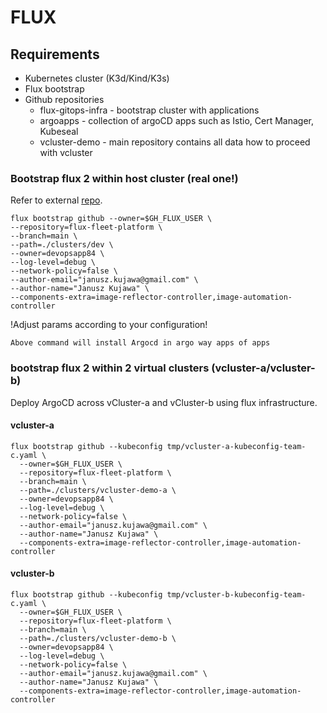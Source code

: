 # FLUX

## Requirements

* Kubernetes cluster (K3d/Kind/K3s)
* Flux bootstrap
* Github repositories
    - flux-gitops-infra - bootstrap cluster with applications
    - argoapps          - collection of argoCD apps such as Istio, Cert Manager, Kubeseal
    - vcluster-demo     - main repository contains all data how to proceed with vcluster

### Bootstrap flux 2 within host cluster (real one!)
Refer to external [repo](https://github.com/devopsapp84/flux-gitops-infra).

```
flux bootstrap github --owner=$GH_FLUX_USER \
--repository=flux-fleet-platform \
--branch=main \
--path=./clusters/dev \
--owner=devopsapp84 \
--log-level=debug \
--network-policy=false \
--author-email="janusz.kujawa@gmail.com" \
--author-name="Janusz Kujawa" \
--components-extra=image-reflector-controller,image-automation-controller 
```

!Adjust params according to your configuration!

`Above command will install Argocd in argo way apps of apps`

### bootstrap flux 2 within 2 virtual clusters (vcluster-a/vcluster-b)
Deploy ArgoCD across vCluster-a and vCluster-b using flux infrastructure.

#### vcluster-a
```
flux bootstrap github --kubeconfig tmp/vcluster-a-kubeconfig-team-c.yaml \
  --owner=$GH_FLUX_USER \
  --repository=flux-fleet-platform \
  --branch=main \
  --path=./clusters/vcluster-demo-a \
  --owner=devopsapp84 \
  --log-level=debug \
  --network-policy=false \
  --author-email="janusz.kujawa@gmail.com" \
  --author-name="Janusz Kujawa" \
  --components-extra=image-reflector-controller,image-automation-controller 
```

#### vcluster-b
```
flux bootstrap github --kubeconfig tmp/vcluster-b-kubeconfig-team-c.yaml \
  --owner=$GH_FLUX_USER \
  --repository=flux-fleet-platform \
  --branch=main \
  --path=./clusters/vcluster-demo-b \
  --owner=devopsapp84 \
  --log-level=debug \
  --network-policy=false \
  --author-email="janusz.kujawa@gmail.com" \
  --author-name="Janusz Kujawa" \
  --components-extra=image-reflector-controller,image-automation-controller 
```